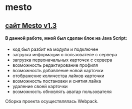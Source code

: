 # mesto 
## [сайт Mesto v1.3 ](https://ordanan.github.io/mesto/)

#### В данной работе, мной был сделан блок на Java Script:

- код был разбит на модули и подключен
- загрузка информации о пользователе с сервера
- загрузка первоначальных карточек с сервера
- возможность редактирование профиля
- возможность добавление новой карточки
- отображение количества лайков карточки
- возможность постановки и снятия лайка
- удаление своей карточки
- возможность обновлять аватар пользователя

Сборка проекта осуществлялась Webpack.  
